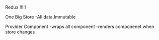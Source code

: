 Redux !!!!!

One Big Store
-All data,Immutable

Provider Component
-wraps all component
-renders componenet when store changes